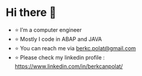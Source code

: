 # Hi there 👋

- ⭐️ I’m a computer engineer 
- ⭐️ Mostly I code in ABAP and JAVA
- ⭐️ You can reach me via berkc.polat@gmail.com
- ⭐️ Please check my linkedin profile : https://www.linkedin.com/in/berkcanpolat/
